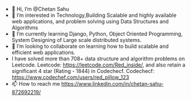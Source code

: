 - 👋 Hi, I’m @Chetan Sahu
- 👀 I’m interested in Technology,Building Scalable and highly available web applications, and problem solving using Data Structures and Algorithms 
- 🌱 I’m currently learning Django, Python, Object Oriented Programming, System Designing of Large scale distributed systems.
- 💞️ I’m looking to collaborate on learning how to build scalable and efficient web applications.
- I have solved more than 708+ data structure and algorithm problems on Leetcode. Leetcode: https://leetcode.com/Red_inside/, and also retain a significant 4 star (Rating - 1844) in Codechecf. Codechecf: https://www.codechef.com/users/red_pillow_123
- 📫 How to reach me https://www.linkedin.com/in/chetan-sahu-872692219/ 

<!---
Red-Pillow/Red-Pillow is a ✨ special ✨ repository because its `README.md` (this file) appears on your GitHub profile.
You can click the Preview link to take a look at your changes.
--->
